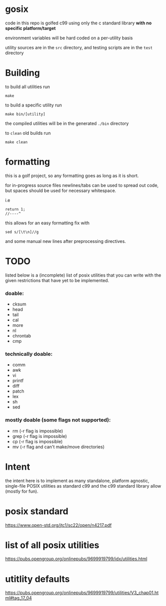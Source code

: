 # gosix
code in this repo is golfed c99 using only the c standard library **with no specific platform/target**

environment variables will be hard coded on a per-utility basis

utility sources are in the `src` directory, and testing scripts are in the `test` directory

# Building
to build all utilities run
```
make
```

to build a specific utility run
```
make bin/[utility]
```

the compiled utilities will be in the generated `./bin` directory

to `clean` old builds run
```
make clean
```

# formatting
this is a golf project, so any formatting goes as long as it is short.

for in-progress source files newlines/tabs can be used to spread out code, but spaces should be used for necessary whitespace.

i.e
```
return 1;
//----^
```

this allows for an easy formatting fix with
```
sed s/[\t\n]//g
```
and some manual new lines after preprocessing directives.

# TODO
listed below is a (incomplete) list of posix utilities that you can write with the given restrictions that have yet to be implemented.

### doable:
- cksum
- head
- tail
- cal
- more
- nl
- chrontab
- cmp

### technically doable:
- comm
- awk
- vi
- printf
- diff
- patch
- lex
- sh
- sed

### mostly doable (some flags not supported):
- rm (-r flag is impossible)
- grep (-r flag is impossible)
- cp (-r flag is impossible)
- mv (-r flag and can't make/move directories)

# Intent
the intent here is to implement as many standalone, platform agnostic, single-file POSIX utilities as standard c99 and the c99 standard library allow (mostly for fun).

# posix standard
https://www.open-std.org/jtc1/sc22/open/n4217.pdf
# list of all posix utilities
https://pubs.opengroup.org/onlinepubs/9699919799/idx/utilities.html
# utitlity defaults
https://pubs.opengroup.org/onlinepubs/9699919799/utilities/V3_chap01.html#tag_17_04


